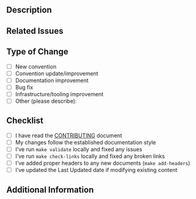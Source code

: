 ## Description
<!-- Provide a brief description of the changes in this PR -->

## Related Issues
<!-- Link to any related issues. Use syntax: "Fixes #123" or "Resolves #123" to automatically close the issue when this PR is merged -->

## Type of Change
<!-- Mark relevant options with 'x' -->
- [ ] New convention
- [ ] Convention update/improvement
- [ ] Documentation improvement
- [ ] Bug fix
- [ ] Infrastructure/tooling improvement
- [ ] Other (please describe):

## Checklist
<!-- Mark completed items with 'x' -->
- [ ] I have read the [CONTRIBUTING](../../CONTRIBUTING.md) document
- [ ] My changes follow the established documentation style
- [ ] I've run `make validate` locally and fixed any issues
- [ ] I've run `make check-links` locally and fixed any broken links
- [ ] I've added proper headers to any new documents (`make add-headers`)
- [ ] I've updated the Last Updated date if modifying existing content

## Additional Information
<!-- Any additional information or context -->